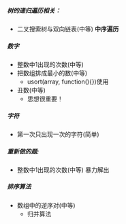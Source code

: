 ##### 树的递归遍历相关：
- 二叉搜索树与双向链表(中等)
  __中序遍历__


##### 数字
- 整数中1出现的次数(中等)
- 把数组排成最小的数(中等)
	- usort(array, function(){})使用
- 丑数(中等)
	- 思想很重要！

##### 字符
- 第一次只出现一次的字符(简单)

##### 重新做的题:
- 整数中1出现的次数(中等) 
    暴力解出


##### 排序算法
- 数组中的逆序对(中等)
	- 归并算法